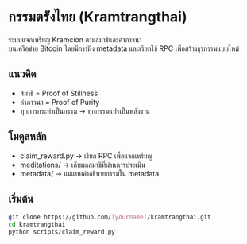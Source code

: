 # กรรมตรังไทย (Kramtrangthai)

ระบบแจกเหรียญ Kramcion ตามสมาธิและคำภาวนา  
บนเครือข่าย Bitcoin โดยมีการฝัง metadata และเรียกใช้ RPC เพื่อสร้างธุรกรรมแบบใหม่

## แนวคิด
- สมาธิ = Proof of Stillness
- คำภาวนา = Proof of Purity
- ทุกการกระทำเป็นกรรม → ทุกกรรมแปรเป็นพลังงาน

## โมดูลหลัก
- claim_reward.py → เรียก RPC เพื่อแจกเหรียญ
- meditations/ → เก็บผลสมาธิที่ผ่านการประเมิน
- metadata/ → แม่แบบคำอธิบายกรรมใน metadata

## เริ่มต้น
```bash
git clone https://github.com/[yourname]/kramtrangthai.git
cd kramtrangthai
python scripts/claim_reward.py